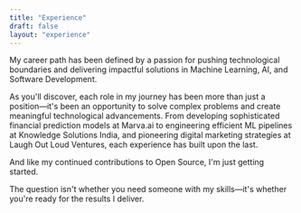 ```yaml
---
title: "Experience"
draft: false
layout: "experience"
---
```


My career path has been defined by a passion for pushing technological boundaries and delivering impactful solutions in Machine Learning, AI, and Software Development.

As you'll discover, each role in my journey has been more than just a position—it's been an opportunity to solve complex problems and create meaningful technological advancements. From developing sophisticated financial prediction models at Marva.ai to engineering efficient ML pipelines at Knowledge Solutions India, and pioneering digital marketing strategies at Laugh Out Loud Ventures, each experience has built upon the last.

And like my continued contributions to Open Source, I'm just getting started.

The question isn't whether you need someone with my skills—it's whether you're ready for the results I deliver.
